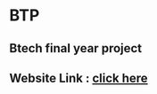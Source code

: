 # BTP

## Btech final year project

## Website Link : <a href="https://adarshn7.github.io/BTP/" target="_blank">click here</a>
